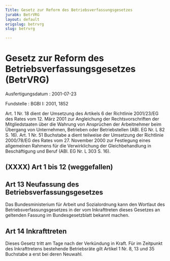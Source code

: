 ```yaml
---
Title: Gesetz zur Reform des Betriebsverfassungsgesetzes
jurabk: BetrVRG
layout: default
origslug: betrvrg
slug: betrvrg

---
```


# Gesetz zur Reform des Betriebsverfassungsgesetzes (BetrVRG)

Ausfertigungsdatum
:   2001-07-23

Fundstelle
:   BGBl I: 2001, 1852

Art. 1 Nr. 18 dient der Umsetzung des Artikels 6 der Richtlinie
2001/23/EG des Rates vom 12. März 2001 zur Angleichung der
Rechtsvorschriften der Mitgliedstaaten über die Wahrung von Ansprüchen
der Arbeitnehmer beim Übergang von Unternehmen, Betrieben oder
Betriebstellen (ABl. EG Nr. L 82 S. 16).
Art. 1 Nr. 51 Buchstabe a dient teilweise der Umsetzung der Richtlinie
2000/78/EG des Rates vom 27. November 2000 zur Festlegung eines
allgemeinen Rahmens für die Verwirklichung der Gleichbehandlung in
Beschäftigung und Beruf (ABl. EG Nr. L 303 S. 16).

## (XXXX) Art 1 bis 12 (weggefallen)

## Art 13 Neufassung des Betriebsverfassungsgesetzes

Das Bundesministerium für Arbeit und Sozialordnung kann den Wortlaut
des Betriebsverfassungsgesetzes in der vom Inkrafttreten dieses
Gesetzes an geltenden Fassung im Bundesgesetzblatt bekannt machen.

## Art 14 Inkrafttreten

Dieses Gesetz tritt am Tage nach der Verkündung in Kraft. Für im
Zeitpunkt des Inkrafttretens bestehende Betriebsräte gilt Artikel 1
Nr. 8, 13 und 35 Buchstabe a erst bei deren Neuwahl.

